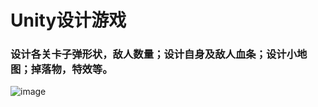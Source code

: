# Unity设计游戏
### 设计各关卡子弹形状，敌人数量；设计自身及敌人血条；设计小地图；掉落物，特效等。
![image](https://github.com/winnie1009/Unity_Shooter_game/blob/master/game.gif)

